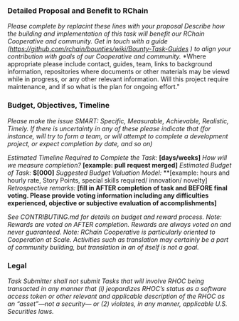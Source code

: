 ### Detailed Proposal and Benefit to RChain

*Please complete by replacint these lines with your proposal*
*Describe how the building and implementation of this task will benefit our RChain Cooperative and community.*
*Get in touch with a guide (https://github.com/rchain/bounties/wiki/Bounty-Task-Guides ) to align your contribution with goals of our Cooperative and community.*
*Where appropriate please include contact, guides, team, links to background information, repositories where documents or other materials may be viewd while in progress, or any other relevant information. Will this project require maintenance, and if so what is the plan for ongoing effort."

### Budget, Objectives, Timeline

*Please make the issue SMART: Specific, Measurable, Achievable, Realistic, Timely.*
*If there is uncertainty in any of these please indicate that (for instance, will try to form a team, or will attempt to complete a development project, or expect completion by date, and so on)* 

_Estimated Timeline Required to Complete the Task:_ **[days/weeks]**
_How will we measure completion?_ **[example: pull request merged]**
_Estimated Budget of Task:_ **$[000]**
_Suggested Budget Valuation Model:_ **[example: hours and hourly rate, Story Points, special skills required/ innovation/ novelty]
_Retrospective remarks:_ **[fill in AFTER completion of task and BEFORE final voting. Please provide voting information including any difficulties experienced, objective or subjective evaluation of accomplishments]**

*See CONTRIBUTING.md for details on budget and reward process.*
*Note: Rewards are voted on AFTER completion. Rewards are always voted on and never guaranteed.*
*Note: RChain Cooperative is particularly oriented to Cooperation at Scale. Activities such as translation may certainly be a part of community building, but translation in an of itself is not a goal.* 

### Legal

_Task Submitter shall not submit Tasks that will involve RHOC being transacted in any manner that (i) jeopardizes RHOC’s status as a software access token or other relevant and applicable description of the RHOC as an “asset”—not a security— or (2) violates, in any manner, applicable U.S. Securities laws._

